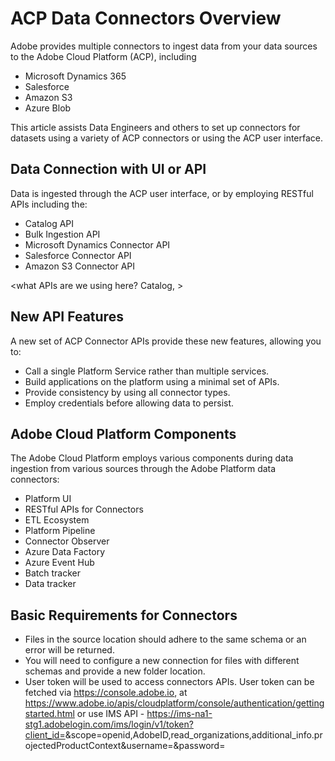 # ACP Data Connectors Overview


Adobe provides multiple connectors to ingest data from your data sources to the Adobe Cloud Platform (ACP), including 

* Microsoft Dynamics 365 
* Salesforce
* Amazon S3
* Azure Blob

This article assists Data Engineers and others to set up connectors for datasets using a variety of ACP connectors or using the ACP user interface.

## Data Connection with UI or API 

Data is ingested through the ACP user interface, or by employing RESTful APIs including the:

* Catalog API
* Bulk Ingestion API
* Microsoft Dynamics Connector API
* Salesforce Connector API
* Amazon S3 Connector API

<what APIs are we using here? Catalog, >

## New API Features 

A new set of ACP Connector APIs provide these new features, allowing you to:

* Call a single Platform Service rather than multiple services.
* Build applications on the platform using a minimal set of APIs.
* Provide consistency by using all connector types.
* Employ credentials before allowing data to persist. 

## Adobe Cloud Platform Components
The Adobe Cloud Platform employs various components during data ingestion from various sources through the Adobe Platform data connectors:

* Platform UI
* RESTful APIs for Connectors
* ETL Ecosystem
* Platform Pipeline
* Connector Observer
* Azure Data Factory
* Azure Event Hub
* Batch tracker
* Data tracker

## Basic Requirements for Connectors
* Files in the source location should adhere to the same schema or an error will be returned.
* You will need to configure a new connection for files with different schemas and provide a new folder location.
* User token will be used to access connectors APIs. User token can be fetched via https://console.adobe.io, at https://www.adobe.io/apis/cloudplatform/console/authentication/gettingstarted.html or use IMS API - https://ims-na1-stg1.adobelogin.com/ims/login/v1/token?client_id=<YourIMSClientId>&scope=openid,AdobeID,read_organizations,additional_info.projectedProductContext&username=<userName>&password=<password>
